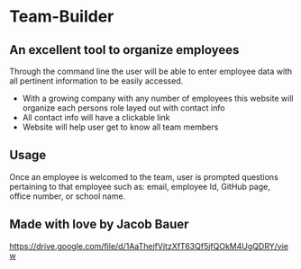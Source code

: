# Team-Builder

## An excellent tool to organize employees

Through the command line the user will be able to enter employee data with all pertinent information to be easily accessed.

- With a growing company with any number of employees this website will organize each persons role layed out with contact info
- All contact info will have a clickable link
- Website will help user get to know all team members

## Usage

Once an employee is welcomed to the team, user is prompted questions pertaining to that employee such as: email, employee Id, GitHub page, office number, or school name.


## Made with love by Jacob Bauer

https://drive.google.com/file/d/1AaThejfVjtzXfT63Qf5jfQOkM4UgQDRY/view
